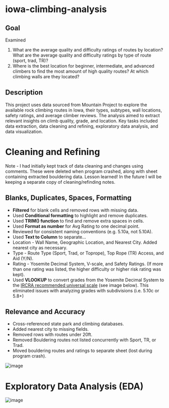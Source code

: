 # iowa-climbing-analysis

## **Goal**
Examined
1. What are the average quality and difficulty ratings of routes by location? What are the average quality and difficulty ratings by type of route (sport, trad, TR)?
2. Where is the best location for beginner, intermediate, and advanced climbers to find the most amount of high quality routes? At which climbing walls are they located?

## **Description**
This project uses data sourced from Mountain Project to explore the available rock climbing routes in Iowa, their types, subtypes, wall locations, safety ratings, and average climber reviews. The analysis aimed to extract relevant insights on climb quality, grade, and location. Key tasks included data extraction, data cleaning and refining, exploratory data analysis, and data visualization. 

# Cleaning and Refining
Note - I had initially kept track of data cleaning and changes using comments. These were deleted when program crashed, along with sheet containing extracted bouldering data. Lesson learned! In the future I will be keeping a separate copy of cleaning/refinding notes.

## Blanks, Duplicates, Spaces, Formatting
- **Filtered** for blank cells and removed rows with missing data.
- Used **Conditional formatting** to highlight and remove duplicates.
- Used **TRIM() function** to find and remove extra spaces in cells.
- Used **Format as number** for Avg Rating to one decimal point.
- Reviewed for consistent naming conventions (e.g. 5.10a, not 5.10A).
- Used **Text to Column** to separate...
-    Location - Wall Name, Geographic Location, and Nearest City. Added nearest city as necessary. 
-    Type - Route Type (Sport, Trad, or Toprope), Top Rope (TR) Access, and Aid (Y/N).
-    Rating - Yosemite Decimal System, V-scale, and Safety Ratings. (If more than one rating was listed, the higher difficulty or higher risk rating was kept).
- Used **VLOOKUP** to convert grades from the Yosemite Decimal System to the [IRCRA recommended universal scale](https://www.ircra.rocks/single-post/2016/09/12/reporting-grades-in-climbing-research) (see image below). This eliminated issues with analyzing grades with subdivisions (i.e. 5.10c or 5.8+)

## Relevance and Accuracy
- Cross-referenced state park and climbing databases.
- Added nearest city to missing fields. 
- Removed rows with routes under 20ft. 
- Removed Bouldering routes not listed concurrently with Sport, TR, or Trad.
-    Moved bouldering routes and ratings to separate sheet (lost during program crash).

![image](https://github.com/user-attachments/assets/2fcf326c-2ae1-407e-b16c-4a38eecd3c9b)

# Exploratory Data Analysis (EDA)
![image](https://github.com/user-attachments/assets/0146cb02-6fda-4416-8d65-0af41a56ed79) 


